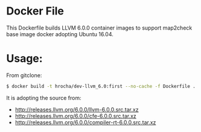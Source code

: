 # Docker File

This Dockerfile builds LLVM 6.0.0 container images to support map2check base
image docker adopting Ubuntu 16.04.

# Usage:
From gitclone:

``` bash
$ docker build -t hrocha/dev-llvm_6.0:first --no-cache -f Dockerfile .
```

It is adopting the source from:
- http://releases.llvm.org/6.0.0/llvm-6.0.0.src.tar.xz
- http://releases.llvm.org/6.0.0/cfe-6.0.0.src.tar.xz
- http://releases.llvm.org/6.0.0/compiler-rt-6.0.0.src.tar.xz
